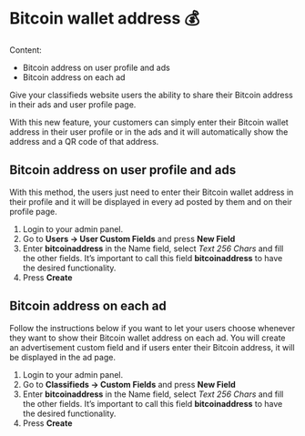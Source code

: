 
# Bitcoin wallet address 💰 
Content:
-   Bitcoin address on user profile and ads
-   Bitcoin address on each ad

Give your classifieds website users the ability to share their Bitcoin address in their ads and user profile page. 

With this new feature, your customers can simply enter their Bitcoin wallet address in their user profile or in the ads and it will automatically show the address and a QR code of that address.

## Bitcoin address on user profile and ads

With this method, the users just need to enter their Bitcoin wallet address in their profile and it will be displayed in every ad posted by them and on their profile page.

1.  Login to your admin panel.
2.  Go to  **Users -> User Custom Fields**  and press  **New Field**
3.  Enter  **bitcoinaddress**  in the Name field, select  _Text 256 Chars_  and fill the other fields. It’s important to call this field  **bitcoinaddress**  to have the desired functionality.
4.  Press  **Create**


## Bitcoin address on each ad

Follow the instructions below if you want to let your users choose whenever they want to show their Bitcoin wallet address on each ad. You will create an advertisement custom field and if users enter their Bitcoin address, it will be displayed in the ad page.

1.  Login to your admin panel.
2.  Go to  **Classifieds -> Custom Fields**  and press  **New Field**
3.  Enter  **bitcoinaddress**  in the Name field, select  _Text 256 Chars_  and fill the other fields. It’s important to call this field  **bitcoinaddress**  to have the desired functionality.
4.  Press  **Create**
